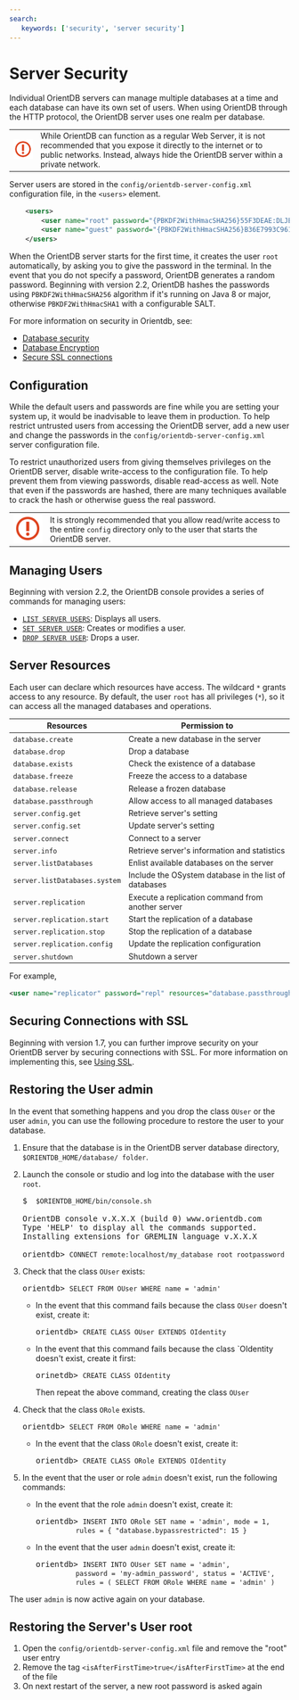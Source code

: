 ```yaml
---
search:
   keywords: ['security', 'server security']
---
```


# Server Security

Individual OrientDB servers can manage multiple databases at a time and each database can have its own set of users.  When using OrientDB through the HTTP protocol, the OrientDB server uses one realm per database.

|   |   |
|---|---|
|![](images/warning.png)| While OrientDB can function as a regular Web Server, it is not recommended that you expose it directly to the internet or to public networks.  Instead, always hide the OrientDB server within a private network.|

Server users are stored in the `config/orientdb-server-config.xml` configuration file, in the `<users>` element.

```xml
    <users>
        <user name="root" password="{PBKDF2WithHmacSHA256}55F3DEAE:DLJEJFDKY8:65536" resources="*" />
        <user name="guest" password="{PBKDF2WithHmacSHA256}B36E7993C961:C8C8B36F3:65536" resources="connect,server.listDatabases,server.dblist" />
    </users>
```

When the OrientDB server starts for the first time, it creates the user `root` automatically, by asking you to give the password in the terminal.  In the event that you do not specify a password, OrientDB generates a random password.  Beginning with version 2.2, OrientDB hashes the passwords using `PBKDF2WithHmacSHA256` algorithm if it's running on Java 8 or major, otherwise `PBKDF2WithHmacSHA1` with a configurable SALT.

For more information on security in Orientdb, see:
- [Database security](Database-Security.md)
- [Database Encryption](Database-Encryption.md)
- [Secure SSL connections](Using-SSL-with-OrientDB.md)

## Configuration

While the default users and passwords are fine while you are setting your system up, it would be inadvisable to leave them in production.  To help restrict untrusted  users from accessing the OrientDB server, add a new user and change the passwords in the `config/orientdb-server-config.xml` server configuration file.  

To restrict unauthorized users from giving themselves privileges on the OrientDB server, disable write-access to the configuration file.  To help prevent them from viewing passwords, disable read-access as well.  Note that even if the passwords are hashed, there are many techniques available to crack the hash or otherwise guess the real password.


|   |   |
|---|---|
|![](images/warning.png)|It is strongly recommended that you allow read/write access to the entire `config` directory only to the user that starts the OrientDB server.|


## Managing Users

Beginning with version 2.2, the OrientDB console provides a series of commands for managing users:

- [`LIST SERVER USERS`](Console-Command-List-Server-Users.md): Displays all users.
- [`SET SERVER USER`](Console-Command-Set-Server-User.md): Creates or modifies a user.
- [`DROP SERVER USER`](Console-Command-Drop-Server-User.md): Drops a user.


## Server Resources

Each user can declare which resources have access.  The wildcard `*` grants access to any resource.  By default, the user `root` has all privileges (`*`), so it can access all the managed databases and operations.

| Resources | Permission to |
|-----------|-------------|
|`database.create`|Create a new database in the server|
|`database.drop`|Drop a database|
|`database.exists`|Check the existence of a database|
|`database.freeze`|Freeze the access to a database|
|`database.release`|Release a frozen database|
|`database.passthrough`|Allow access to all managed databases|
|`server.config.get`|Retrieve server's setting|
|`server.config.set`|Update server's setting|
|`server.connect`|Connect to a server|
|`server.info`|Retrieve server's information and statistics|
|`server.listDatabases`|Enlist available databases on the server|
|`server.listDatabases.system`|Include the OSystem database in the list of databases|
|`server.replication`|Execute a replication command from another server|
|`server.replication.start`|Start the replication of a database|
|`server.replication.stop`|Stop the replication of a database|
|`server.replication.config`|Update the replication configuration|
|`server.shutdown`|Shutdown a server|

For example,

```xml
<user name="replicator" password="repl" resources="database.passthrough"/>
```



## Securing Connections with SSL

Beginning with version 1.7, you can further improve security on your OrientDB server by securing connections with SSL.  For more information on implementing this, see [Using SSL](Using-SSL-with-OrientDB.md).


## Restoring the User admin 

In the event that something happens and you drop the class `OUser` or the user `admin`, you can use the following procedure to restore the user to your database.

1. Ensure that the database is in the OrientDB server database directory, `$ORIENTDB_HOME/database/ folder`.

1. Launch the console or studio and log into the database with the user `root`.

   <pre>
   $ <code class="lang-sh userinput"> $ORIENTDB_HOME/bin/console.sh</code>

   OrientDB console v.X.X.X (build 0) www.orientdb.com
   Type 'HELP' to display all the commands supported.
   Installing extensions for GREMLIN language v.X.X.X

   orientdb> <code class="lang-sql userinput">CONNECT remote:localhost/my_database root rootpassword</code>
   </pre>

1. Check that the class `OUser` exists:

   <pre>
   orientdb> <code class="lang-sql userinput">SELECT FROM OUser WHERE name = 'admin'</code>
   </pre>

   - In the event that this command fails because the class `OUser` doesn't exist, create it:

     <pre>
     orientdb> <code class="lang-sql userinput">CREATE CLASS OUser EXTENDS OIdentity</code>
     </pre>

   - In the event that this command fails because the class `OIdentity doesn't exist, create it first:

     <pre>
     orinetdb> <code class="lang-sql userinput">CREATE CLASS OIdentity</code>
     </pre>

     Then repeat the above command, creating the class `OUser`

1. Check that the class `ORole` exists.

   <pre>
   orientdb> <code class="lang-sql userinput">SELECT FROM ORole WHERE name = 'admin'</code>
   </pre>

   - In the event that the class `ORole` doesn't exist, create it:

     <pre>
     orientdb> <code class="lang-sql userinput">CREATE CLASS ORole EXTENDS OIdentity</code>
     </pre>

1. In the event that the user or role `admin` doesn't exist, run the following commands:

   - In the event that the role `admin` doesn't exist, create it:

     <pre>
     orientdb> <code class="lang-sql userinput">INSERT INTO ORole SET name = 'admin', mode = 1, 
               rules = { "database.bypassrestricted": 15 }</code>
     </pre>

   - In the event that the user `admin` doesn't exist, create it:

     <pre>
     orientdb> <code class="lang-sql userinput">INSERT INTO OUser SET name = 'admin', 
               password = 'my-admin_password', status = 'ACTIVE', 
               rules = ( SELECT FROM ORole WHERE name = 'admin' )</code>
     </pre>

The user `admin` is now active again on your database.

## Restoring the Server's User root 

1. Open the `config/orientdb-server-config.xml` file and remove the "root" user entry
2. Remove the tag `<isAfterFirstTime>true</isAfterFirstTime>` at the end of the file
3. On next restart of the server, a new root password is asked again
